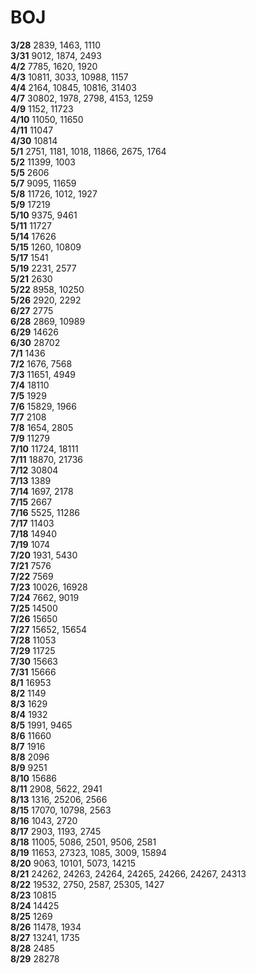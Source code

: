 # BOJ

**3/28** 2839, 1463, 1110  
**3/31** 9012, 1874, 2493  
**4/2** 7785, 1620, 1920  
**4/3** 10811, 3033, 10988, 1157  
**4/4** 2164, 10845, 10816, 31403  
**4/7** 30802, 1978, 2798, 4153, 1259  
**4/9** 1152, 11723  
**4/10** 11050, 11650  
**4/11** 11047  
**4/30** 10814  
**5/1** 2751, 1181, 1018, 11866, 2675, 1764  
**5/2** 11399, 1003  
**5/5** 2606  
**5/7** 9095, 11659  
**5/8** 11726, 1012, 1927  
**5/9** 17219  
**5/10** 9375, 9461  
**5/11** 11727  
**5/14** 17626  
**5/15** 1260, 10809  
**5/17** 1541  
**5/19** 2231, 2577  
**5/21** 2630  
**5/22** 8958, 10250  
**5/26** 2920, 2292  
**6/27** 2775  
**6/28** 2869, 10989  
**6/29** 14626  
**6/30** 28702  
**7/1** 1436  
**7/2** 1676, 7568  
**7/3** 11651, 4949  
**7/4** 18110  
**7/5** 1929  
**7/6** 15829, 1966  
**7/7** 2108  
**7/8** 1654, 2805  
**7/9** 11279  
**7/10** 11724, 18111  
**7/11** 18870, 21736  
**7/12** 30804  
**7/13** 1389  
**7/14** 1697,  2178  
**7/15** 2667  
**7/16** 5525, 11286  
**7/17** 11403  
**7/18** 14940  
**7/19** 1074  
**7/20** 1931, 5430  
**7/21** 7576  
**7/22** 7569  
**7/23** 10026, 16928  
**7/24** 7662, 9019  
**7/25** 14500  
**7/26** 15650  
**7/27** 15652, 15654  
**7/28** 11053  
**7/29** 11725  
**7/30** 15663  
**7/31** 15666  
**8/1** 16953  
**8/2** 1149  
**8/3** 1629  
**8/4** 1932  
**8/5** 1991, 9465  
**8/6** 11660  
**8/7** 1916  
**8/8** 2096  
**8/9** 9251  
**8/10** 15686  
**8/11** 2908, 5622, 2941  
**8/13** 1316, 25206, 2566  
**8/15** 17070, 10798, 2563  
**8/16** 1043, 2720  
**8/17** 2903, 1193, 2745  
**8/18** 11005, 5086, 2501, 9506, 2581  
**8/19** 11653, 27323, 1085, 3009, 15894  
**8/20** 9063, 10101, 5073, 14215  
**8/21** 24262, 24263, 24264, 24265, 24266, 24267, 24313  
**8/22** 19532, 2750, 2587, 25305, 1427  
**8/23** 10815  
**8/24** 14425  
**8/25** 1269  
**8/26** 11478, 1934  
**8/27** 13241, 1735  
**8/28** 2485  
**8/29** 28278  
